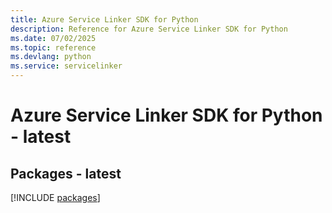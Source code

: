 ```yaml
---
title: Azure Service Linker SDK for Python
description: Reference for Azure Service Linker SDK for Python
ms.date: 07/02/2025
ms.topic: reference
ms.devlang: python
ms.service: servicelinker
---
```

# Azure Service Linker SDK for Python - latest
## Packages - latest
[!INCLUDE [packages](service-linker-index.md)]